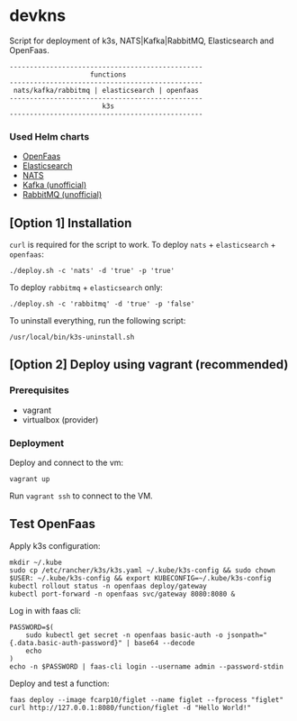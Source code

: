 # devkns


Script for deployment of k3s, NATS|Kafka|RabbitMQ, Elasticsearch and OpenFaas.

```
------------------------------------------------
                    functions
------------------------------------------------
 nats/kafka/rabbitmq | elasticsearch | openfaas
------------------------------------------------
                       k3s                                              
------------------------------------------------
```


### Used Helm charts

- [OpenFaas](https://openfaas.github.io/faas-netes/)
- [Elasticsearch](https://Helm.elastic.co)
- [NATS](https://nats-io.github.io/k8s/helm/charts/)
- [Kafka (unofficial)](https://bitnami.com/stack/kafka/helm)
- [RabbitMQ (unofficial)](https://bitnami.com/stack/rabbitmq/helm)




## [Option 1] Installation

`curl` is required for the script to work. To deploy `nats` + `elasticsearch` + `openfaas`:

```shell
./deploy.sh -c 'nats' -d 'true' -p 'true'
```

To deploy `rabbitmq` + `elasticsearch` only:

```shell
./deploy.sh -c 'rabbitmq' -d 'true' -p 'false'
```

To uninstall everything, run the following script:

```shell
/usr/local/bin/k3s-uninstall.sh
```

## [Option 2] Deploy using vagrant (recommended)

### Prerequisites 

- vagrant
- virtualbox (provider)


### Deployment

Deploy and connect to the vm:
```shell
vagrant up
```
Run `vagrant ssh` to connect to the VM.





## Test OpenFaas

Apply k3s configuration:

```shell
mkdir ~/.kube
sudo cp /etc/rancher/k3s/k3s.yaml ~/.kube/k3s-config && sudo chown $USER: ~/.kube/k3s-config && export KUBECONFIG=~/.kube/k3s-config
kubectl rollout status -n openfaas deploy/gateway
kubectl port-forward -n openfaas svc/gateway 8080:8080 &
```

Log in with faas cli:
```shell
PASSWORD=$(
    sudo kubectl get secret -n openfaas basic-auth -o jsonpath="{.data.basic-auth-password}" | base64 --decode
    echo
)
echo -n $PASSWORD | faas-cli login --username admin --password-stdin
```

Deploy and test a function:
```shell
faas deploy --image fcarp10/figlet --name figlet --fprocess "figlet"
curl http://127.0.0.1:8080/function/figlet -d "Hello World!"
```